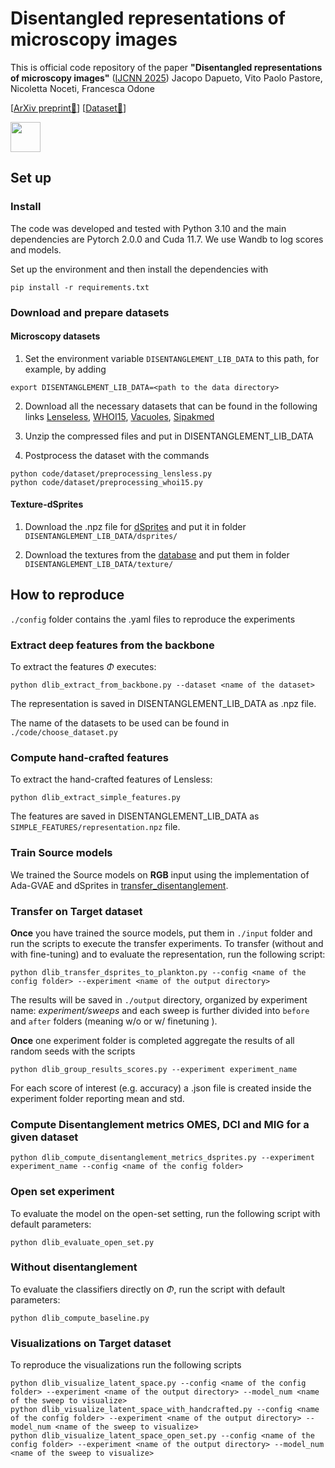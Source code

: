 # Disentangled representations of microscopy images
This is official code repository of the paper **"Disentangled representations of microscopy images"** ([IJCNN 2025]())
Jacopo Dapueto, Vito Paolo Pastore, Nicoletta Noceti, Francesca Odone

[[ArXiv preprint📃]()] [[Dataset🤗]()]

<img src="[https://github.com/favicon.ico](https://github.com/JacopoDapueto/disentangled_plankton/blob/main/assets/pipeline.png?raw=true)" width="48">


## Set up
### Install
The code was developed and tested with Python 3.10 and the main dependencies are Pytorch 2.0.0 and Cuda 11.7. We use Wandb to log scores and models.

Set up the environment and then install the dependencies with
```
pip install -r requirements.txt
```

### Download and prepare datasets
#### Microscopy datasets

1. Set the environment variable `DISENTANGLEMENT_LIB_DATA` to this path, for example, by adding

```
export DISENTANGLEMENT_LIB_DATA=<path to the data directory>
```
2. Download all the necessary datasets that can be found in the following links
   [Lenseless](https://ibm.ent.box.com/v/PlanktonData),  [WHOI15](https://github.com/Malga-Vision/Anomaly-detection-in-feature-space-for-detecting-changes-in-phytoplankton-populations), [Vacuoles](https://github.com/CCCofficial/Vacuoles-dataset-unsupervised-learning), [Sipakmed](https://www.cs.uoi.gr/~marina/sipakmed.html) 

4. Unzip the compressed files and put in DISENTANGLEMENT_LIB_DATA

5. Postprocess the dataset with the commands
```
python code/dataset/preprocessing_lensless.py
python code/dataset/preprocessing_whoi15.py
```
#### Texture-dSprites
1. Download the .npz file for [dSprites](https://github.com/google-deepmind/dsprites-dataset) and put it in folder `DISENTANGLEMENT_LIB_DATA/dsprites/`

2. Download the textures from the [database](https://multibandtexture.recherche.usherbrooke.ca/normalized_brodatz.html) and put them in folder `DISENTANGLEMENT_LIB_DATA/texture/`
   
## How to reproduce 

`./config` folder contains the .yaml files to reproduce the experiments


### Extract deep features from the backbone
To extract the features $\Phi$ executes:
```
python dlib_extract_from_backbone.py --dataset <name of the dataset>
```
The representation is saved in DISENTANGLEMENT_LIB_DATA as .npz file.

The name of the datasets to be used can be found in `./code/choose_dataset.py`


### Compute hand-crafted features
To extract the hand-crafted features of Lensless:
```
python dlib_extract_simple_features.py
```
The features are saved in DISENTANGLEMENT_LIB_DATA as `SIMPLE_FEATURES/representation.npz` file.


### Train Source models
We trained the Source models on **RGB** input using the implementation of Ada-GVAE and dSprites in [transfer_disentanglement](https://github.com/JacopoDapueto/transfer_disentanglement).


### Transfer on Target dataset
**Once** you have trained the source models, put them in `./input` folder and run the scripts to execute the transfer experiments.
To transfer (without and with fine-tuning) and to evaluate the representation, run the following script:
```
python dlib_transfer_dsprites_to_plankton.py --config <name of the config folder> --experiment <name of the output directory>
```
The results will be saved in `./output` directory, organized by experiment name:
*experiment/sweeps* and each sweep is further divided into `before` and `after` folders (meaning w/o or w/ finetuning ).

**Once** one experiment folder is completed aggregate the results of all random seeds with the scripts
```
python dlib_group_results_scores.py --experiment experiment_name 
```
For each score of interest (e.g. accuracy) a .json file is created inside the experiment folder reporting mean and std.

### Compute Disentanglement metrics OMES, DCI and MIG for a given dataset
```
python dlib_compute_disentanglement_metrics_dsprites.py --experiment experiment_name --config <name of the config folder>
```

### Open set experiment
To evaluate the model on the open-set setting, run the following script with default parameters:

```
python dlib_evaluate_open_set.py
```


### Without disentanglement
To evaluate the classifiers directly on $\Phi$, run the script with default parameters:

```
python dlib_compute_baseline.py
```


### Visualizations on Target dataset

To reproduce the visualizations run the following scripts
```
python dlib_visualize_latent_space.py --config <name of the config folder> --experiment <name of the output directory> --model_num <name of the sweep to visualize>
python dlib_visualize_latent_space_with_handcrafted.py --config <name of the config folder> --experiment <name of the output directory> --model_num <name of the sweep to visualize>
python dlib_visualize_latent_space_open_set.py --config <name of the config folder> --experiment <name of the output directory> --model_num <name of the sweep to visualize>
```




